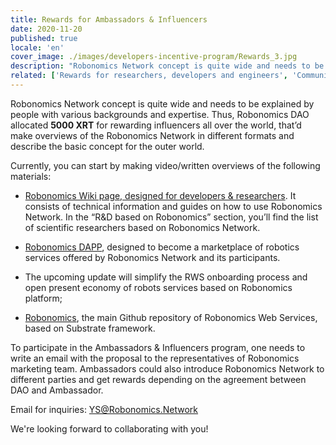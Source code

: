 ```yaml
---
title: Rewards for Ambassadors & Influencers
date: 2020-11-20
published: true
locale: 'en'
cover_image: ./images/developers-incentive-program/Rewards_3.jpg
description: "Robonomics Network concept is quite wide and needs to be explained by people with various backgrounds and expertise. Thus, Robonomics DAO allocated 5000 XRT for rewarding influencers all over the world, that’d make overviews of the Robonomics Network in different formats and describe the basic concept for the outer world."
related: ['Rewards for researchers, developers and engineers', 'Community incentive program']
---
```


Robonomics Network concept is quite wide and needs to be explained by people with various backgrounds and expertise. Thus, Robonomics DAO allocated **5000 XRT** for rewarding influencers all over the world, that’d make overviews of the Robonomics Network in different formats and describe the basic concept for the outer world.

Currently, you can start by making video/written overviews of the following materials:

* [Robonomics Wiki page, designed for developers & researchers](https://wiki.robonomics.network/docs/r-and-d-based-on-robonomics-network/). It consists of technical information and guides on how to use Robonomics Network. 
In the “R&D based on Robonomics” section, you’ll find the list of scientific researchers based on Robonomics Network.

* [Robonomics DAPP](https://dapp.robonomics.network/#/), designed to become a marketplace of robotics services offered by Robonomics Network and its participants.

* The upcoming update will simplify the RWS onboarding process and open present economy of robots services based on Robonomics platform;

* [Robonomics](https://github.com/airalab/robonomics), the main Github repository of Robonomics Web Services, based on Substrate framework.


To participate in the Ambassadors & Influencers program, one needs to write an email with the proposal to the representatives of Robonomics marketing team.
Ambassadors could also introduce Robonomics Network to different parties and get rewards depending on the agreement between DAO and Ambassador.

Email for inquiries:
YS@Robonomics.Network

We're looking forward to collaborating with you!
